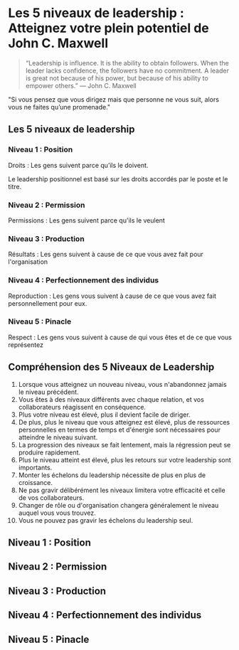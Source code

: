 # Les 5 niveaux de leadership : Atteignez votre plein potentiel de John C. Maxwell


> “Leadership is influence. It is the ability to obtain followers. When the leader lacks confidence, the followers have no commitment. A leader is great not because of his power, but because of his ability to empower others.”
> — John C. Maxwell

"Si vous pensez que vous dirigez mais que personne ne vous suit, alors vous ne faites qu’une promenade."

## Les 5 niveaux de leadership

### Niveau 1 : Position
Droits : Les gens suivent parce qu’ils le doivent.

Le leadership positionnel est basé sur les droits accordés par le poste et le titre.
### Niveau 2 : Permission
Permissions : Les gens suivent parce qu'ils le veulent
### Niveau 3 : Production
Résultats : Les gens suivent à cause de ce que vous avez fait pour l'organisation
### Niveau 4 : Perfectionnement des individus
Reproduction : Les gens vous suivent à cause de ce que vous avez fait personnellement pour eux.
### Niveau 5 : Pinacle
Respect : Les gens vous suivent à cause de qui vous êtes et de ce que vous représentez

## Compréhension des 5 Niveaux de Leadership

1. Lorsque vous atteignez un nouveau niveau, vous n'abandonnez jamais le niveau précédent.
2. Vous êtes à des niveaux différents avec chaque relation, et vos collaborateurs réagissent en conséquence.
3. Plus votre niveau est élevé, plus il devient facile de diriger.
4. De plus, plus le niveau que vous atteignez est élevé, plus de ressources personnelles en termes de temps et d'énergie sont nécessaires pour atteindre le niveau suivant.
5. La progression des niveaux se fait lentement, mais la régression peut se produire rapidement.
6. Plus le niveau atteint est élevé, plus les retours sur votre leadership sont importants.
7. Monter les échelons du leadership nécessite de plus en plus de croissance.
8. Ne pas gravir délibérément les niveaux limitera votre efficacité et celle de vos collaborateurs.
9. Changer de rôle ou d'organisation changera généralement le niveau auquel vous vous trouvez.
10. Vous ne pouvez pas gravir les échelons du leadership seul.


## Niveau 1 : Position

## Niveau 2 : Permission

## Niveau 3 : Production

## Niveau 4 : Perfectionnement des individus

## Niveau 5 : Pinacle
